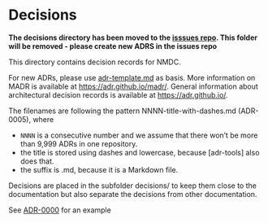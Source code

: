# Decisions

**The decisions directory has been moved to the [isssues repo](https://github.com/microbiomedata/issues/tree/main/decisions). This folder will be removed - please create new ADRS in the issues repo**

This directory contains decision records for NMDC.

For new ADRs, please use [adr-template.md](adr-template.md) as basis.
More information on MADR is available at <https://adr.github.io/madr/>.
General information about architectural decision records is available at <https://adr.github.io/>.


The filenames are following the pattern NNNN-title-with-dashes.md (ADR-0005), where
- `NNNN` is a consecutive number and we assume that there won’t be more than 9,999 ADRs in one repository.
- the title is stored using dashes and lowercase, because [adr-tools] also does that.
- the suffix is .md, because it is a Markdown file.

Decisions are placed in the subfolder decisions/ to keep them close to the documentation but also separate the decisions from other documentation.

See [ADR-0000](0000-use-markdown-any-decision-records.md) for an example
